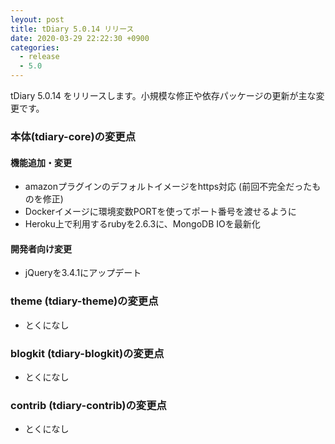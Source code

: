 ```yaml
---
leyout: post
title: tDiary 5.0.14 リリース
date: 2020-03-29 22:22:30 +0900
categories:
  - release
  - 5.0
---
```

tDiary 5.0.14 をリリースします。小規模な修正や依存パッケージの更新が主な変更です。

### 本体(tdiary-core)の変更点
#### 機能追加・変更
* amazonプラグインのデフォルトイメージをhttps対応 (前回不完全だったものを修正)
* Dockerイメージに環境変数PORTを使ってポート番号を渡せるように
* Heroku上で利用するrubyを2.6.3に、MongoDB IOを最新化

#### 開発者向け変更
* jQueryを3.4.1にアップデート

### theme (tdiary-theme)の変更点
* とくになし

### blogkit (tdiary-blogkit)の変更点
* とくになし

### contrib (tdiary-contrib)の変更点
* とくになし

